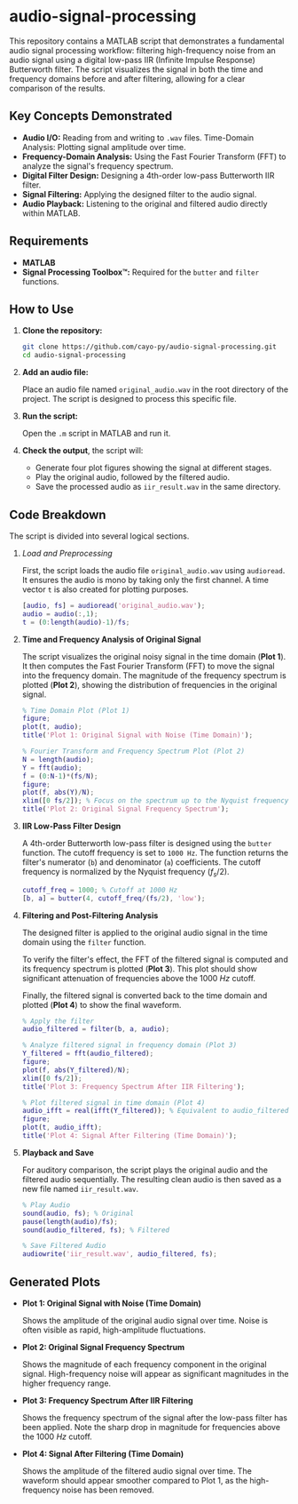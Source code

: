 # audio-signal-processing

This repository contains a MATLAB script that demonstrates a fundamental audio signal processing workflow: filtering high-frequency noise from an audio signal using a digital low-pass IIR (Infinite Impulse Response) Butterworth filter.
The script visualizes the signal in both the time and frequency domains before and after filtering, allowing for a clear comparison of the results.

## Key Concepts Demonstrated

- **Audio I/O:** Reading from and writing to `.wav` files.
Time-Domain Analysis: Plotting signal amplitude over time.
- **Frequency-Domain Analysis:** Using the Fast Fourier Transform (FFT) to analyze the signal's frequency spectrum.
- **Digital Filter Design:** Designing a 4th-order low-pass Butterworth IIR filter.
- **Signal Filtering:** Applying the designed filter to the audio signal.
- **Audio Playback:** Listening to the original and filtered audio directly within MATLAB.

## Requirements

- **MATLAB**
- **Signal Processing Toolbox™:** Required for the `butter` and `filter` functions.

## How to Use

1. **Clone the repository:**

    ```bash
    git clone https://github.com/cayo-py/audio-signal-processing.git
    cd audio-signal-processing
    ```

2. **Add an audio file:**

    Place an audio file named `original_audio.wav` in the root directory of the project. The script is designed to process this specific file.

3. **Run the script:**

    Open the `.m` script in MATLAB and run it.

4. **Check the output**, the script will:

    - Generate four plot figures showing the signal at different stages.
    - Play the original audio, followed by the filtered audio.
    - Save the processed audio as `iir_result.wav` in the same directory.

## Code Breakdown

The script is divided into several logical sections.

1. *Load and Preprocessing*

    First, the script loads the audio file `original_audio.wav` using `audioread`. It ensures the audio is mono by taking only the first channel. A time vector `t` is also created for plotting purposes.

    ```matlab
    [audio, fs] = audioread('original_audio.wav'); 
    audio = audio(:,1);
    t = (0:length(audio)-1)/fs;
    ```

2. **Time and Frequency Analysis of Original Signal**

    The script visualizes the original noisy signal in the time domain (**Plot 1**). It then computes the Fast Fourier Transform (FFT) to move the signal into the frequency domain. The magnitude of the frequency spectrum is plotted (**Plot 2**), showing the distribution of frequencies in the original signal.

    ```matlab
    % Time Domain Plot (Plot 1)
    figure;
    plot(t, audio);
    title('Plot 1: Original Signal with Noise (Time Domain)');

    % Fourier Transform and Frequency Spectrum Plot (Plot 2)
    N = length(audio);
    Y = fft(audio);
    f = (0:N-1)*(fs/N);
    figure;
    plot(f, abs(Y)/N);
    xlim([0 fs/2]); % Focus on the spectrum up to the Nyquist frequency
    title('Plot 2: Original Signal Frequency Spectrum');
    ```

3. **IIR Low-Pass Filter Design**

    A 4th-order Butterworth low-pass filter is designed using the `butter` function. The cutoff frequency is set to `1000 Hz`. The function returns the filter's numerator (`b`) and denominator (`a`) coefficients. The cutoff frequency is normalized by the Nyquist frequency ($f_{s}/2$).

    ```matlab
    cutoff_freq = 1000; % Cutoff at 1000 Hz
    [b, a] = butter(4, cutoff_freq/(fs/2), 'low');
    ```

4. **Filtering and Post-Filtering Analysis**

    The designed filter is applied to the original audio signal in the time domain using the `filter` function.

    To verify the filter's effect, the FFT of the filtered signal is computed and its frequency spectrum is plotted (**Plot 3**). This plot should show significant attenuation of frequencies above the 1000 *Hz* cutoff.

    Finally, the filtered signal is converted back to the time domain and plotted (**Plot 4**) to show the final waveform.

    ```matlab
    % Apply the filter
    audio_filtered = filter(b, a, audio);

    % Analyze filtered signal in frequency domain (Plot 3)
    Y_filtered = fft(audio_filtered);
    figure;
    plot(f, abs(Y_filtered)/N);
    xlim([0 fs/2]);
    title('Plot 3: Frequency Spectrum After IIR Filtering');

    % Plot filtered signal in time domain (Plot 4)
    audio_ifft = real(ifft(Y_filtered)); % Equivalent to audio_filtered
    figure;
    plot(t, audio_ifft);
    title('Plot 4: Signal After Filtering (Time Domain)');
    ```

5. **Playback and Save**

    For auditory comparison, the script plays the original audio and the filtered audio sequentially. The resulting clean audio is then saved as a new file named `iir_result.wav`.

    ```matlab
    % Play Audio
    sound(audio, fs); % Original
    pause(length(audio)/fs);
    sound(audio_filtered, fs); % Filtered

    % Save Filtered Audio
    audiowrite('iir_result.wav', audio_filtered, fs);
    ```

## Generated Plots

- **Plot 1: Original Signal with Noise (Time Domain)**

    Shows the amplitude of the original audio signal over time. Noise is often visible as rapid, high-amplitude fluctuations.

- **Plot 2: Original Signal Frequency Spectrum**

    Shows the magnitude of each frequency component in the original signal. High-frequency noise will appear as significant magnitudes in the higher frequency range.

- **Plot 3: Frequency Spectrum After IIR Filtering**

    Shows the frequency spectrum of the signal after the low-pass filter has been applied. Note the sharp drop in magnitude for frequencies above the 1000 *Hz* cutoff.

- **Plot 4: Signal After Filtering (Time Domain)**

    Shows the amplitude of the filtered audio signal over time. The waveform should appear smoother compared to Plot 1, as the high-frequency noise has been removed.
